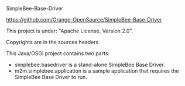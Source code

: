 SimpleBee-Base-Driver

https://github.com/Orange-OpenSource/SimpleBee-Base-Driver

This project is under: "Apache License, Version 2.0".

Copyrights are in the sources headers.

This Java/OSGi project contains two parts:
- simplebee.basedriver is a stand-alone SimpleBee Base Driver.
- m2m.simplebee.application is a sample application that requires the SimpleBee Base Driver to run.
